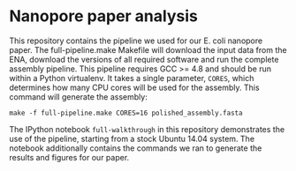 Nanopore paper analysis
=======================

This repository contains the pipeline we used for our E. coli nanopore paper. The full-pipeline.make Makefile will download the input data from the ENA, download the versions of all required software and run the complete assembly pipeline. This pipeline requires GCC >= 4.8 and should be run within a Python virtualenv. It takes a single parameter, ```CORES```, which determines how many CPU cores will be used for the assembly. This command will generate the assembly:

    make -f full-pipeline.make CORES=16 polished_assembly.fasta

The IPython notebook ```full-walkthrough``` in this repository demonstrates the use of the pipeline, starting from a stock Ubuntu 14.04 system. The notebook additionally contains the commands we ran to generate the results and figures for our paper.
